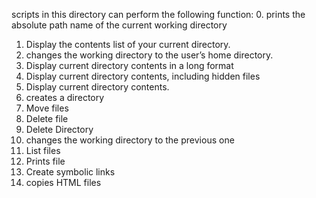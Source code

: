  scripts in this directory can perform the following function:
0. prints the absolute path name of the current working directory
1. Display the contents list of your current directory.
2. changes the working directory to the user’s home directory.
3. Display current directory contents in a long format
4. Display current directory contents, including hidden files 
5. Display current directory contents.
6. creates a directory
7. Move files
8. Delete file
9. Delete Directory
10. changes the working directory to the previous one
11. List files
12. Prints file
13. Create symbolic links
14. copies HTML files
